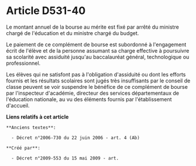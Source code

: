 # Article D531-40

Le montant annuel de la bourse au mérite est fixé par arrêté du ministre chargé de l'éducation et du ministre chargé du
budget.

Le paiement de ce complément de bourse est subordonné à l'engagement écrit de l'élève et de la personne assumant sa charge
effective à poursuivre sa scolarité avec assiduité jusqu'au baccalauréat général, technologique ou professionnel.

Les élèves qui ne satisfont pas à l'obligation d'assiduité ou dont les efforts fournis et les résultats scolaires sont jugés
très insuffisants par le conseil de classe peuvent se voir suspendre le bénéfice de ce complément de bourse par l'inspecteur
d'académie, directeur des services départementaux de l'éducation nationale, au vu des éléments fournis par l'établissement
d'accueil.

**Liens relatifs à cet article**

	**Anciens textes**:

	  - Décret n°2006-730 du 22 juin 2006 - art. 4 (Ab)

	**Créé par**:

	  - Décret n°2009-553 du 15 mai 2009 - art.
